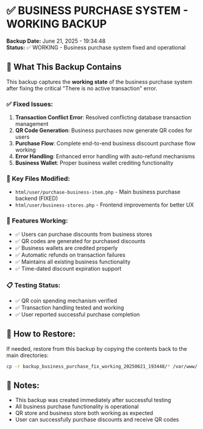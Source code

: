 # ✅ BUSINESS PURCHASE SYSTEM - WORKING BACKUP

**Backup Date:** June 21, 2025 - 19:34:48  
**Status:** ✅ WORKING - Business purchase system fixed and operational

## 🎯 What This Backup Contains

This backup captures the **working state** of the business purchase system after fixing the critical "There is no active transaction" error.

### ✅ Fixed Issues:
1. **Transaction Conflict Error**: Resolved conflicting database transaction management
2. **QR Code Generation**: Business purchases now generate QR codes for users
3. **Purchase Flow**: Complete end-to-end business discount purchase flow working
4. **Error Handling**: Enhanced error handling with auto-refund mechanisms
5. **Business Wallet**: Proper business wallet crediting functionality

### 🔧 Key Files Modified:
- `html/user/purchase-business-item.php` - Main business purchase backend (FIXED)
- `html/user/business-stores.php` - Frontend improvements for better UX

### 🚀 Features Working:
- ✅ Users can purchase discounts from business stores
- ✅ QR codes are generated for purchased discounts
- ✅ Business wallets are credited properly
- ✅ Automatic refunds on transaction failures
- ✅ Maintains all existing business functionality
- ✅ Time-dated discount expiration support

### 📋 Testing Status:
- ✅ QR coin spending mechanism verified
- ✅ Transaction handling tested and working
- ✅ User reported successful purchase completion

## 🔄 How to Restore:
If needed, restore from this backup by copying the contents back to the main directories:
```bash
cp -r backup_business_purchase_fix_working_20250621_193448/* /var/www/
```

## 📝 Notes:
- This backup was created immediately after successful testing
- All business purchase functionality is operational
- QR store and business store both working as expected
- User can successfully purchase discounts and receive QR codes 